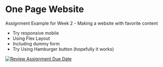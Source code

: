 # One Page Website 
Assignment Example for Week 2 - Making a website with favorite content 


- Try responsive mobile
- Using Flex Layout
- Including dummy form
- Try Using Hamburger button (hopefully it works)



[![Review Assignment Due Date](https://classroom.github.com/assets/deadline-readme-button-24ddc0f5d75046c5622901739e7c5dd533143b0c8e959d652212380cedb1ea36.svg)](https://classroom.github.com/a/6H2sAzcR)
